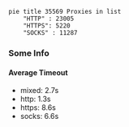 
```mermaid
pie title 35569 Proxies in list
    "HTTP" : 23005
    "HTTPS": 5220
    "SOCKS" : 11287
```

### Some Info
#### Average Timeout

- mixed: 2.7s
- http: 1.3s
- https: 8.6s
- socks: 6.6s